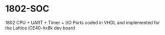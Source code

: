 # 1802-SOC
1802 CPU + UART + Timer + I/O Ports coded in VHDL and implemented for the Lattice iCE40-hx8k dev board
